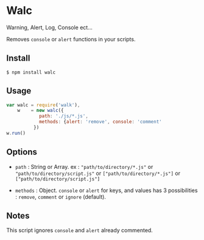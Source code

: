 # Walc
Warning, Alert, Log, Console ect...

Removes `console` or `alert` functions in your scripts.

## Install

```console
$ npm install walc
```

## Usage

```javascript
var walc = require('walk'),
    w    = new walc({
            path: './js/*.js', 
            methods: {alert: 'remove', console: 'comment'
          })
w.run()
```


## Options

- `path` : String or Array. ex : `"path/to/directory/*.js"` or `"path/to/directory/script.js"` or `["path/to/directory/*.js"]` or `["path/to/directory/script.js"]`

- `methods` : Object. `console` or `alert` for keys, and values has 3 possibilities : `remove`, `comment` or `ignore` (default). 

## Notes

This script ignores `console` and `alert` already commented. 